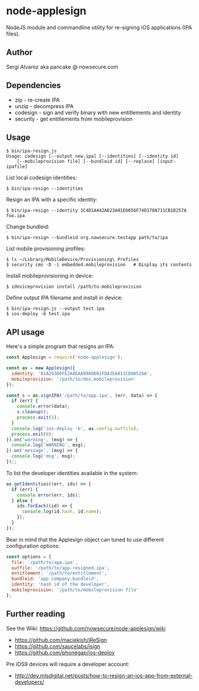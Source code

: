 node-applesign
===============

NodeJS module and commandline utility for re-signing iOS applications (IPA files).

Author
------

Sergi Alvarez aka pancake @ nowsecure.com

Dependencies
------------

* zip      - re-create IPA
* unzip    - decompress IPA
* codesign - sign and verify binary with new entitlements and identity
* security - get entitlements from mobileprovision

Usage
-----

	$ bin/ipa-resign.js
	Usage: codesign [--output new.ipa] [--identities] [--identity id]
		[--mobileprovision file] [--bundleid id] [--replace] [input-ipafile]

List local codesign identities:

	$ bin/ipa-resign --identities

Resign an IPA with a specific identity:

	$ bin/ipa-resign --identity 1C4D1A442A623A91E6656F74D170A711CB1D257A foo.ipa

Change bundleid:

	$ bin/ipa-resign --bundleid org.nowsecure.testapp path/to/ipa

List mobile provisioning profiles:

	$ ls ~/Library/MobileDevice/Provisioning\ Profiles
	$ security cms -D -i embedded.mobileprovision   # Display its contents

Install mobileprovisioning in device:

	$ ideviceprovision install /path/to.mobileprovision

Define output IPA filename and install in device:

	$ bin/ipa-resign.js --output test.ipa
	$ ios-deploy -b test.ipa

API usage
---------

Here's a simple program that resigns an IPA:

```js
const Applesign = require('node-applesign');

const as = new Applesign({
  identity: '81A24300FE2A8EAA99A9601FDA3EA811CD80526A',
  mobileprovision: '/path/to/dev.mobileprovision'
});

const s = as.signIPA('/path/to/app.ipa', (err, data) => {
  if (err) {
    console.error(data);
    s.cleanup();
    process.exit(1);
  }
  console.log('ios-deploy -b', as.config.outfile);
  process.exit(0);
}).on('warning', (msg) => {
  console.log('WARNING', msg);
}).on('message', (msg) => {
  console.log('msg', msg);
});;
```

To list the developer identities available in the system:

```js
as.getIdentities((err, ids) => {
  if (err) {
    console.error(err, ids);
  } else {
    ids.forEach((id) => {
      console.log(id.hash, id.name);
    });
  }
});
```

Bear in mind that the Applesign object can tuned to use different
configuration options:

```js
const options = {
  file: '/path/to/app.ipa',
  outfile: '/path/to/app-resigned.ipa',
  entitlement: '/path/to/entitlement',
  bundleid: 'app.company.bundleid',
  identity: 'hash id of the developer',
  mobileprovision: '/path/to/mobileprovision file'
};
```

Further reading
---------------

See the Wiki: https://github.com/nowsecure/node-applesign/wiki

* https://github.com/maciekish/iReSign
* https://github.com/saucelabs/isign
* https://github.com/phonegap/ios-deploy

Pre iOS9 devices will require a developer account:

* http://dev.mlsdigital.net/posts/how-to-resign-an-ios-app-from-external-developers/
